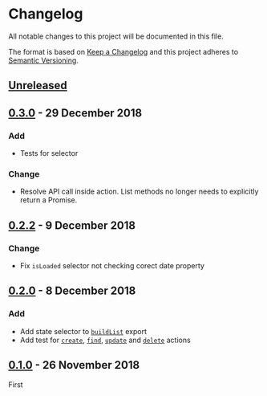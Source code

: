 <!-- markdownlint-disable no-duplicate-header line-length -->

# Changelog

All notable changes to this project will be documented in this file.

The format is based on [Keep a Changelog](http://keepachangelog.com/en/1.0.0/)
and this project adheres to [Semantic Versioning](http://semver.org/spec/v2.0.0.html).

## [Unreleased]

## [0.3.0] - 29 December 2018

### Add

- Tests for selector

### Change

- Resolve API call inside action. List methods no longer needs to explicitly return a Promise.

## [0.2.2] - 9 December 2018

### Change

- Fix `isLoaded` selector not checking corect date property

## [0.2.0] - 8 December 2018

### Add

- Add state selector to [`buildList`](src/index.js#L57) export
- Add test for [`create`](src/create/create.test.js), [`find`](src/find/find.test.js), [`update`](src/update/update.test.js) and [`delete`](src/delete/delete.test.js) actions

## [0.1.0] - 26 November 2018

First

[Unreleased]: https://github.com/asd14/redux-all-is-list/compare/v0.3.0...HEAD

[0.3.0]: https://github.com/asd14/redux-all-is-list/compare/v0.2.2...v0.3.0
[0.2.2]: https://github.com/asd14/redux-all-is-list/compare/v0.2.0...v0.2.2
[0.2.0]: https://github.com/asd14/redux-all-is-list/compare/v0.1.0...v0.2.0
[0.1.0]: https://github.com/asd14/redux-all-is-list/compare/v0.1.0

